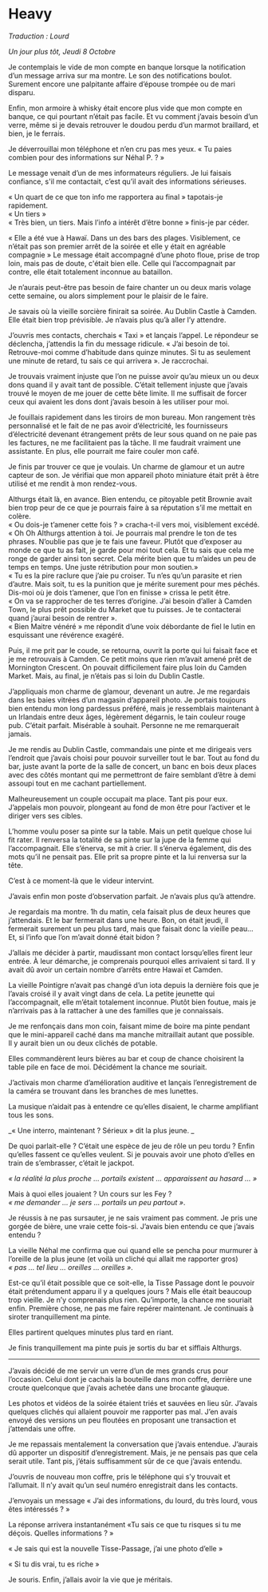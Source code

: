 # Heavy

*Traduction : Lourd*

_Un jour plus tôt, Jeudi 8 Octobre_

Je contemplais le vide de mon compte en banque lorsque la notification d’un message arriva sur ma montre. Le son des notifications boulot. Surement encore une palpitante affaire d’épouse trompée ou de mari disparu. 
  
Enfin, mon armoire à whisky était encore plus vide que mon compte en banque, ce qui pourtant n’était pas facile. Et vu comment j’avais besoin d’un verre, même si je devais retrouver le doudou perdu d’un marmot braillard, et bien, je le ferrais. 

Je déverrouillai mon téléphone et n’en cru pas mes yeux. « Tu paies combien pour des informations sur Néhal P. ? »  

Le message venait d’un de mes informateurs réguliers. Je lui faisais confiance, s'il me contactait, c’est qu’il avait des informations sérieuses. 

« Un quart de ce que ton info me rapportera au final » tapotais-je rapidement.  
« Un tiers »  
« Très bien, un tiers. Mais l’info a intérêt d’être bonne » finis-je par céder.  


« Elle a été vue à Hawaï. Dans un des bars des plages. Visiblement, ce n’était pas son premier arrêt de la soirée et elle y était en agréable compagnie » Le message était accompagné d’une photo floue, prise de trop loin, mais pas de doute, c'était bien elle. Celle qui l’accompagnait par contre, elle était totalement inconnue au bataillon. 

Je n’aurais peut-être pas besoin de faire chanter un ou deux maris volage cette semaine, ou alors simplement pour le plaisir de le faire.  

Je savais où la vieille sorcière finirait sa soirée. Au Dublin Castle à Camden. Elle était bien trop prévisible. Je n’avais plus qu’à aller l’y attendre.  

J’ouvris mes contacts, cherchais « Taxi » et lançais l’appel. Le répondeur se déclencha, j’attendis la fin du message ridicule. « J’ai besoin de toi. Retrouve-moi comme d’habitude dans quinze minutes. Si tu as seulement une minute de retard, tu sais ce qui arrivera ». Je raccrochai.  

Je trouvais vraiment injuste que l’on ne puisse avoir qu’au mieux un ou deux dons quand il y avait tant de possible. C’était tellement injuste que j’avais trouvé le moyen de me jouer de cette bête limite. Il me suffisait de forcer ceux qui avaient les dons dont j’avais besoin à les utiliser pour moi.  

Je fouillais rapidement dans les tiroirs de mon bureau. Mon rangement très personnalisé et le fait de ne pas avoir d’électricité, les fournisseurs d’électricité devenant étrangement prêts de leur sous quand on ne paie pas les factures, ne me facilitaient pas la tâche. Il me faudrait vraiment une assistante. En plus, elle pourrait me faire couler mon café.  

Je finis par trouver ce que je voulais. Un charme de glamour et un autre capteur de son. Je vérifiai que mon appareil photo miniature était prêt à être utilisé et me rendit à mon rendez-vous.  

Althurgs était là, en avance. Bien entendu, ce pitoyable petit Brownie avait bien trop peur de ce que je pourrais faire à sa réputation s’il me mettait en colère.  
« Ou dois-je t’amener cette fois ? » cracha-t-il vers moi, visiblement excédé.  
« Oh Oh Althurgs attention à toi. Je pourrais mal prendre le ton de tes phrases. N’oublie pas que je te fais une faveur. Plutôt que d’exposer au monde ce que tu as fait, je garde pour moi tout cela. Et tu sais que cela me ronge de garder ainsi ton secret. Cela mérite bien que tu m’aides un peu de temps en temps. Une juste rétribution pour mon soutien.»  
 « Tu es la pire raclure que j’aie pu croiser. Tu n’es qu’un parasite et rien d’autre. Mais soit, tu es la punition que je mérite surement pour mes péchés. Dis-moi où je dois t’amener, que l’on en finisse » crissa le petit être.  
« On va se rapprocher de tes terres d’origine. J’ai besoin d’aller à Camden Town, le plus prêt possible du Market que tu puisses. Je te contacterai quand j’aurai besoin de rentrer ».  
« Bien Maitre vénéré » me répondit d’une voix débordante de fiel le lutin en esquissant une révérence exagéré.  

Puis, il me prit par le coude, se retourna, ouvrit la porte qui lui faisait face et je me retrouvais à Camden. Ce petit moins que rien m’avait amené prêt de Mornington Crescent. On pouvait difficilement faire plus loin du Camden Market. Mais, au final, je n’étais pas si loin du Dublin Castle. 

J’appliquais mon charme de glamour, devenant un autre. Je me regardais dans les baies vitrées d’un magasin d’appareil photo. Je portais toujours bien entendu mon long pardessus préféré, mais je ressemblais maintenant à un Irlandais entre deux âges, légèrement dégarnis, le tain couleur rouge pub. C’était parfait. Misérable à souhait. Personne ne me remarquerait jamais.  

Je me rendis au Dublin Castle, commandais une pinte et me dirigeais vers l’endroit que j’avais choisi pour pouvoir surveiller tout le bar. Tout au fond du bar, juste avant la porte de la salle de concert, un banc en bois deux places avec des côtés montant qui me permettront de faire semblant d’être à demi assoupi tout en me cachant partiellement.  

Malheureusement un couple occupait ma place. Tant pis pour eux. J’appelais mon pouvoir, plongeant au fond de mon être pour l’activer et le diriger vers ses cibles.  

L’homme voulu poser sa pinte sur la table. Mais un petit quelque chose lui fit rater. Il renversa la totalité de sa pinte sur la jupe de la femme qui l’accompagnait. Elle s’énerva, se mit à crier. Il s’énerva également, dis des mots qu’il ne pensait pas. Elle prit sa propre pinte et la lui renversa sur la tête.  

C’est à ce moment-là que le videur intervint.  

J’avais enfin mon poste d’observation parfait. Je n’avais plus qu’à attendre.  

Je regardais ma montre. 1h du matin, cela faisait plus de deux heures que j’attendais. Et le bar fermerait dans une heure. Bon, on était jeudi, il fermerait surement un peu plus tard, mais que faisait donc la vieille peau… Et, si l’info que l’on m’avait donné était bidon ?  

J’allais me décider à partir, maudissant mon contact lorsqu’elles firent leur entrée. À leur démarche, je comprenais pourquoi elles arrivaient si tard. Il y avait dû avoir un certain nombre d’arrêts entre Hawaï et Camden.  

La vieille Pointigre n’avait pas changé d’un iota depuis la dernière fois que je l’avais croisé il y avait vingt dans de cela. La petite jeunette qui l’accompagnait, elle m’était totalement inconnue. Plutôt bien foutue, mais je n’arrivais pas à la rattacher à une des familles que je connaissais.  

Je me renfonçais dans mon coin, faisant mime de boire ma pinte pendant que le mini-appareil caché dans ma manche mitraillait autant que possible. Il y aurait bien un ou deux clichés de potable.  

Elles commandèrent leurs bières au bar et coup de chance choisirent la table pile en face de moi. Décidément la chance me souriait.  

J’activais mon charme d’amélioration auditive et lançais l’enregistrement de la caméra se trouvant dans les branches de mes lunettes.  

La musique n’aidait pas à entendre ce qu’elles disaient, le charme amplifiant tous les sons.  

_« Une interro, maintenant ? Sérieux » dit la plus jeune. _

De quoi parlait-elle ? C’était une espèce de jeu de rôle un peu tordu ? Enfin qu’elles fassent ce qu’elles veulent. Si je pouvais avoir une photo d’elles en train de s’embrasser, c’était le jackpot.  

_« la réalité la plus proche … portails existent … apparaissent au hasard … »_

Mais à quoi elles jouaient ? Un cours sur les Fey ?  
_« me demander … je sers … portails un peu partout »_. 

Je réussis à ne pas sursauter, je ne sais vraiment pas comment. Je pris une gorgée de bière, une vraie cette fois-si. J’avais bien entendu ce que j’avais entendu ?  

La vieille Néhal me confirma que oui quand elle se pencha pour murmurer à l’oreille de la plus jeune (et voilà un cliché qui allait me rapporter gros)  
_« pas … tel lieu … oreilles … oreilles »_. 

Est-ce qu’il était possible que ce soit-elle, la Tisse Passage dont le pouvoir était prétendument apparu il y a quelques jours ? Mais elle était beaucoup trop vieille. Je n’y comprenais plus rien. Qu’importe, la chance me souriait enfin. Première chose, ne pas me faire repérer maintenant. Je continuais à siroter tranquillement ma pinte.  

Elles partirent quelques minutes plus tard en riant.  

Je finis tranquillement ma pinte puis je sortis du bar et sifflais Althurgs.  

---- 

J’avais décidé de me servir un verre d’un de mes grands crus pour l’occasion. Celui dont je cachais la bouteille dans mon coffre, derrière une croute quelconque que j’avais achetée dans une brocante glauque.  

Les photos et vidéos de la soirée étaient triés et sauvées en lieu sûr. J’avais quelques clichés qui allaient pouvoir me rapporter pas mal. J’en avais envoyé des versions un peu floutées en proposant une transaction et j’attendais une offre.  

Je me repassais mentalement la conversation que j’avais entendue. J’aurais dû apporter un dispositif d’enregistrement. Mais, je ne pensais pas que cela serait utile. Tant pis, j’étais suffisamment sûr de ce que j’avais entendu.  

J’ouvris de nouveau mon coffre, pris le téléphone qui s’y trouvait et l’allumait. Il n’y avait qu’un seul numéro enregistrait dans les contacts.  

J’envoyais un message « J’ai des informations, du lourd, du très lourd, vous êtes intéressés ? »  

La réponse arrivera instantanément «Tu sais ce que tu risques si tu me déçois. Quelles informations ? »  

« Je sais qui est la nouvelle Tisse-Passage, j’ai une photo d’elle »  

« Si tu dis vrai, tu es riche »  

Je souris. Enfin, j’allais avoir la vie que je méritais.  
